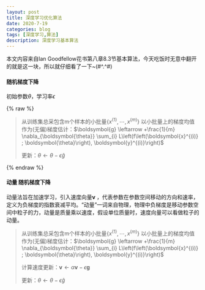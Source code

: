 ```yaml
---
layout: post
title: 深度学习优化算法
date: 2020-7-19
categories: blog
tags: [深度学习,算法]
description: 深度学习基本算法
---
```


本文内容来自Ian Goodfellow花书第八章8.3节基本算法，今天吃饭时无意中翻开的就是这一块，所以就仔细看了一下~(#^.^#)
#### 随机梯度下降

初始参数$\theta$，学习率$\epsilon$

{% raw %}

> 从训练集总采包含m个样本的小批量$\{x^{(1)},\cdots,x^{(m)}\}$
> 以小批量上的梯度均值作为(无偏)梯度估计：$\boldsymbol{g} \leftarrow +\frac{1}{m} \nabla_{\boldsymbol{\theta}} \sum_{i} L\left(f\left(\boldsymbol{x}^{(i)} ; \boldsymbol{\theta}\right), \boldsymbol{y}^{(i)}\right)$
>
> 更新：$\theta \leftarrow \theta-\epsilon \hat{g}$

{% endraw %}

#### 动量 随机梯度下降

动量法旨在加速学习，引入速度向量$\boldsymbol{v}$ ，代表参数在参数空间移动的方向和速率，定义为负梯度的指数衰减平均。“动量”一词来自物理，物理中负梯度是移动参数空间中粒子的力，动量是质量乘以速度，假设单位质量时，速度向量可以看做粒子的动量。

> 从训练集总采包含m个样本的小批量$\{x^{(1)},\cdots,x^{(m)}\}$
> 以小批量上的梯度均值作为(无偏)梯度估计：$\boldsymbol{g} \leftarrow +\frac{1}{m} \nabla_{\boldsymbol{\theta}} \sum_{i} L\left(f\left(\boldsymbol{x}^{(i)} ; \boldsymbol{\theta}\right), \boldsymbol{y}^{(i)}\right)$
>
> 计算速度更新：$\boldsymbol{v} \leftarrow \alpha \boldsymbol{v}-\epsilon \boldsymbol{g}$
>
> 更新：$\theta \leftarrow \theta-\epsilon \hat{g}$

#### 